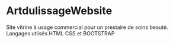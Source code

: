 # ArtdulissageWebsite
Site vitrine à usage commercial pour un prestaire de soins beauté.
Langages utlisés HTML CSS et BOOTSTRAP
